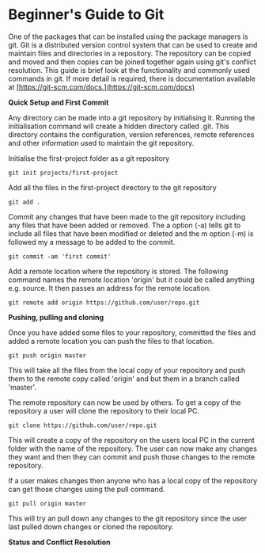 # Beginner's Guide to Git

One of the packages that can be installed using the package managers is git. Git is a distributed version control system that can be used to create and maintain files and directories in a repository. The repository can be copied and moved and then copies can be joined together again using git's conflict resolution. This guide is brief look at the functionality and commonly used commands  in git. If more detail is required, there is documentation available at [https://git-scm.com/docs.](https://git-scm.com/docs)

**Quick Setup and First Commit**

Any directory can be made into a git repository by initialising it. Running the initialisation command will create a hidden directory called .git. This directory contains the configuration, version references, remote references and other information used to maintain the git repository.

Initialise the first-project folder as a git repository

`git init projects/first-project`

Add all the files in the first-project directory to the git repository

`git add .`

Commit any changes that have been made to the git repository including any files that have been added or removed. The a option  \(-a\) tells git to include all files that have been modified or deleted and the m option \(-m\) is followed my a message to be added to the commit.

`git commit -am 'first commit'`

Add a remote location where the repository is stored. The following command names the remote location 'origin' but it could be called anything e.g. source. It then passes an address for the remote location.

`git remote add origin https://github.com/user/repo.git`

**Pushing, pulling and cloning**

Once you have added some files to your repository, committed the files and added a remote location you can push the files to that location.

`git push origin master`

This will take all the files from the local copy of your repository  and push them to the remote copy called 'origin' and but them in a branch called 'master'.

The remote repository can now be used by others. To get a copy of the repository a user will clone the repository to their local PC. 

`git clone https://github.com/user/repo.git`

This will create a copy of the repository on the users local PC in the current folder with the name of the repository. The user can now make any changes they want and then they can commit and push those changes to the remote repository.

If a user makes changes then anyone who has a local copy of the repository can get those changes using the pull command.

`git pull origin master`

This will try an pull down any changes to the git repository since the user last pulled down changes or cloned the repository.

**Status and Conflict Resolution**



